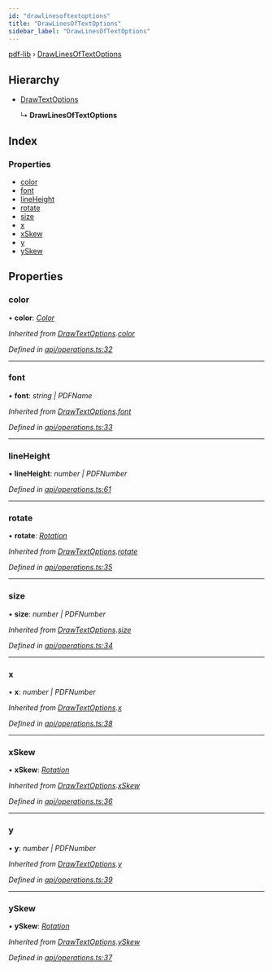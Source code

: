```yaml
---
id: "drawlinesoftextoptions"
title: "DrawLinesOfTextOptions"
sidebar_label: "DrawLinesOfTextOptions"
---
```


[pdf-lib](../index.md) › [DrawLinesOfTextOptions](drawlinesoftextoptions.md)

## Hierarchy

* [DrawTextOptions](drawtextoptions.md)

  ↳ **DrawLinesOfTextOptions**

## Index

### Properties

* [color](drawlinesoftextoptions.md#color)
* [font](drawlinesoftextoptions.md#font)
* [lineHeight](drawlinesoftextoptions.md#lineheight)
* [rotate](drawlinesoftextoptions.md#rotate)
* [size](drawlinesoftextoptions.md#size)
* [x](drawlinesoftextoptions.md#x)
* [xSkew](drawlinesoftextoptions.md#xskew)
* [y](drawlinesoftextoptions.md#y)
* [ySkew](drawlinesoftextoptions.md#yskew)

## Properties

###  color

• **color**: *[Color](../index.md#color)*

*Inherited from [DrawTextOptions](drawtextoptions.md).[color](drawtextoptions.md#color)*

*Defined in [api/operations.ts:32](https://github.com/Hopding/pdf-lib/blob/b693c81/src/api/operations.ts#L32)*

___

###  font

• **font**: *string | PDFName*

*Inherited from [DrawTextOptions](drawtextoptions.md).[font](drawtextoptions.md#font)*

*Defined in [api/operations.ts:33](https://github.com/Hopding/pdf-lib/blob/b693c81/src/api/operations.ts#L33)*

___

###  lineHeight

• **lineHeight**: *number | PDFNumber*

*Defined in [api/operations.ts:61](https://github.com/Hopding/pdf-lib/blob/b693c81/src/api/operations.ts#L61)*

___

###  rotate

• **rotate**: *[Rotation](../index.md#rotation)*

*Inherited from [DrawTextOptions](drawtextoptions.md).[rotate](drawtextoptions.md#rotate)*

*Defined in [api/operations.ts:35](https://github.com/Hopding/pdf-lib/blob/b693c81/src/api/operations.ts#L35)*

___

###  size

• **size**: *number | PDFNumber*

*Inherited from [DrawTextOptions](drawtextoptions.md).[size](drawtextoptions.md#size)*

*Defined in [api/operations.ts:34](https://github.com/Hopding/pdf-lib/blob/b693c81/src/api/operations.ts#L34)*

___

###  x

• **x**: *number | PDFNumber*

*Inherited from [DrawTextOptions](drawtextoptions.md).[x](drawtextoptions.md#x)*

*Defined in [api/operations.ts:38](https://github.com/Hopding/pdf-lib/blob/b693c81/src/api/operations.ts#L38)*

___

###  xSkew

• **xSkew**: *[Rotation](../index.md#rotation)*

*Inherited from [DrawTextOptions](drawtextoptions.md).[xSkew](drawtextoptions.md#xskew)*

*Defined in [api/operations.ts:36](https://github.com/Hopding/pdf-lib/blob/b693c81/src/api/operations.ts#L36)*

___

###  y

• **y**: *number | PDFNumber*

*Inherited from [DrawTextOptions](drawtextoptions.md).[y](drawtextoptions.md#y)*

*Defined in [api/operations.ts:39](https://github.com/Hopding/pdf-lib/blob/b693c81/src/api/operations.ts#L39)*

___

###  ySkew

• **ySkew**: *[Rotation](../index.md#rotation)*

*Inherited from [DrawTextOptions](drawtextoptions.md).[ySkew](drawtextoptions.md#yskew)*

*Defined in [api/operations.ts:37](https://github.com/Hopding/pdf-lib/blob/b693c81/src/api/operations.ts#L37)*
